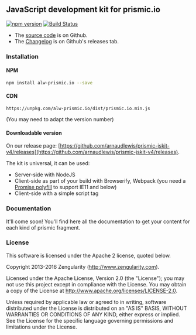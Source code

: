 ## JavaScript development kit for prismic.io

[![npm version](https://badge.fury.io/js/alw-prismic.io.svg)](http://badge.fury.io/js/alw-prismic.io)
[![Build Status](https://api.travis-ci.org/arnaudlewis/prismic-jskit-v4.png)](https://travis-ci.org/arnaudlewis/prismic-jskit-v4)

* The [source code](https://github.com/arnaudlewis/prismic-jskit-v4) is on Github.
* The [Changelog](https://github.com/arnaudlewis/prismic-jskit-v4/releases) is on Github's releases tab.

### Installation

#### NPM

```sh
npm install alw-prismic.io --save
```

#### CDN

```
https://unpkg.com/alw-prismic.io/dist/prismic.io.min.js
```

(You may need to adapt the version number)

#### Downloadable version

On our release page: [https://github.com/arnaudlewis/prismic-jskit-v4/releases](https://github.com/arnaudlewis/prismic-jskit-v4/releases).

The kit is universal, it can be used:

* Server-side with NodeJS
* Client-side as part of your build with Browserify, Webpack (you need a [Promise polyfill](https://github.com/jakearchibald/es6-promise) to support IE11 and below)
* Client-side with a simple script tag

### Documentation

It'll come soon!
You'll find here all the documentation to get your content for each kind of prismic fragment.

### License

This software is licensed under the Apache 2 license, quoted below.

Copyright 2013-2016 Zengularity (http://www.zengularity.com).

Licensed under the Apache License, Version 2.0 (the "License"); you may not use this project except in compliance with the License. You may obtain a copy of the License at http://www.apache.org/licenses/LICENSE-2.0.

Unless required by applicable law or agreed to in writing, software distributed under the License is distributed on an "AS IS" BASIS, WITHOUT WARRANTIES OR CONDITIONS OF ANY KIND, either express or implied. See the License for the specific language governing permissions and limitations under the License.
